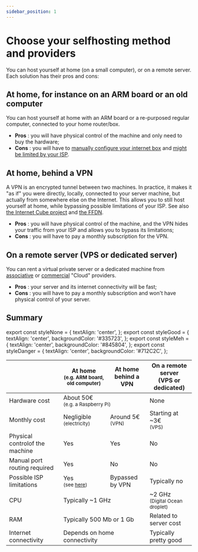 ```yaml
---
sidebar_position: 1
---
```


# Choose your selfhosting method and providers

You can host yourself at home (on a small computer), or on a remote server. Each solution has their pros and cons:

## At home, for instance on an ARM board or an old computer

You can host yourself at home with an ARM board or a re-purposed regular computer, connected to your home router/box.

- **Pros**  : you will have physical control of the machine and only need to buy the hardware;
- **Cons**  : you will have to [manually configure your internet box](./network-setup/isp_box_config) and [might be limited by your ISP](./providers/isps).

## At home, behind a VPN

A VPN is an encrypted tunnel between two machines. In practice, it makes it "as if" you were directly, locally, connected to your server machine, but actually from somewhere else on the Internet. This allows you to still host yourself at home, while bypassing possible limitations of your ISP. See also [the Internet Cube project](https://internetcu.be/) and [the FFDN](https://www.ffdn.org/).

- **Pros** : you will have physical control of the machine, and the VPN hides your traffic from your ISP and allows you to bypass its limitations;
- **Cons** : you will have to pay a monthly subscription for the VPN.

## On a remote server (VPS or dedicated server)

You can rent a virtual private server or a dedicated machine from [associative](https://db.ffdn.org/) or [commercial](./providers/servers) "Cloud" providers.

- **Pros** : your server and its internet connectivity will be fast;
- **Cons** : you will have to pay a monthly subscription and won't have physical control of your server.

## Summary

export const styleNone = {
  textAlign: 'center',
};
export const styleGood = {
  textAlign: 'center',
  backgroundColor: '#335723',
};
export const styleMeh = {
  textAlign: 'center',
  backgroundColor: '#845804',
};
export const styleDanger = {
  textAlign: 'center',
  backgroundColor: '#712C2C',
};

<table>
  <thead>
    <tr>
      <th></th>
      <th style={styleNone}>At home<br/><small>(e.g. ARM board, old computer)</small></th>
      <th style={styleNone}>At home<br/>behind a VPN</th>
      <th style={styleNone}>On a remote server<br/>(VPS or dedicated)</th>
    </tr>
  </thead>
  <tbody>
    <tr>
      <td style={styleNone}>Hardware cost</td>
      <td style={styleMeh} colspan="2">About 50€<br/><small>(e.g. a Raspberry Pi)</small></td>
      <td style={styleGood}>None</td>
    </tr>
    <tr>
      <td style={styleNone}>Monthly cost</td>
      <td style={styleGood}>Negligible<br/><small>(electricity)</small></td>
      <td style={styleMeh}>Around 5€<br/><small>(VPN)</small></td>
      <td style={styleMeh}>Starting at ~3€<br/><small>(VPS)</small></td>
    </tr>
    <tr>
      <td style={styleNone}>Physical controlof the machine</td>
      <td style={styleGood}>Yes</td>
      <td style={styleGood}>Yes</td>
      <td style={styleDanger}>No</td>
    </tr>
    <tr>
      <td style={styleNone}>Manual port routing required</td>
      <td style={styleMeh}>Yes</td>
      <td style={styleGood}>No</td>
      <td style={styleGood}>No</td>
    </tr>
    <tr>
      <td style={styleNone}>Possible ISP limitations</td>
      <td style={styleDanger}>Yes<br/><small>(see <a href="./providers/isps">here</a>)</small></td>
      <td style={styleGood}>Bypassed by VPN</td>
      <td style={styleGood}>Typically no</td>
    </tr>
    <tr>
      <td style={styleNone}>CPU</td>
      <td style={styleMeh} colspan="2">Typically ~1 GHz</td>
      <td style={styleGood}>~2 GHz<br/><small>(Digital Ocean droplet)</small></td>
    </tr>
    <tr>
      <td style={styleNone}>RAM</td>
      <td style={styleMeh} colspan="2">Typically 500 Mb or 1 Gb</td>
      <td style={styleMeh}>Related to server cost</td>
    </tr>
    <tr>
      <td style={styleNone}>Internet connectivity</td>
      <td style={styleMeh} colspan="2">Depends on home connectivity</td>
      <td style={styleGood}>Typically pretty good</td>
    </tr>
  </tbody>
</table>
